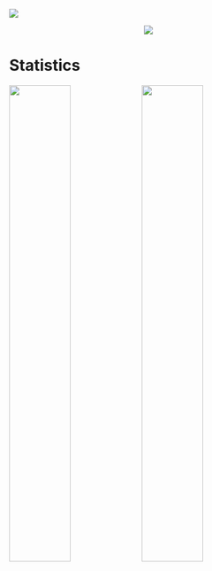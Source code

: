 ![](https://komarev.com/ghpvc/?username=prince1922)


<p align="center">
  <a href="https://github.com/prince1922">
    <img src="https://discord.c99.nl/widget/theme-3/923925839492550667.png"/>
     </a>
  </p>
  
# Statistics
<img align="left" width="47%" src="https://github-readme-stats.vercel.app/api?username=prince1922&show_icons=true&theme=dark" />
<img align="left" width="47%" src="https://github-readme-stats.vercel.app/api/top-langs/?username=prince1922&theme=dark" />
